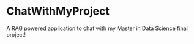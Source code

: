 # ChatWithMyProject
A RAG powered application to chat with my Master in Data Science final project!
